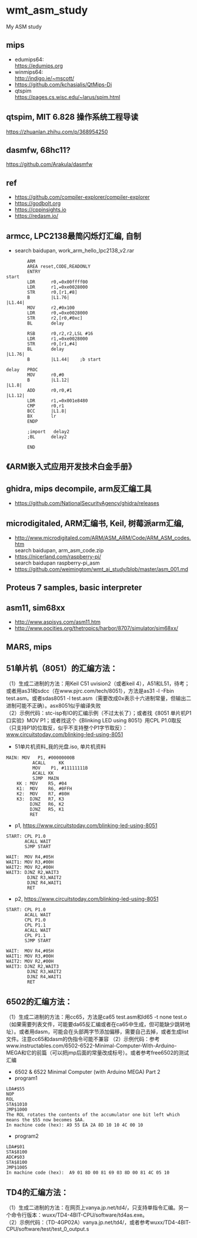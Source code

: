 # wmt_asm_study
My ASM study

## mips  
* edumips64:  
https://edumips.org  
* winmips64:    
http://indigo.ie/~mscott/  
* https://github.com/kchasialis/QtMips-Di  
* qtspim  
https://pages.cs.wisc.edu/~larus/spim.html  

## qtspim, MIT 6.828 操作系统工程导读  
https://zhuanlan.zhihu.com/p/368954250  

## dasmfw, 68hc11?      
https://github.com/Arakula/dasmfw  

## ref  
* https://github.com/compiler-explorer/compiler-explorer  
* https://godbolt.org  
* https://cppinsights.io  
* https://redasm.io/  

## armcc, LPC2138最简闪烁灯汇编, 自制  
* search baidupan, work_arm_hello_lpc2138_v2.rar  
```
		ARM
		AREA reset,CODE,READONLY
		ENTRY
start 	
		LDR      r0,=0x00ffff00
		LDR      r1,=0xe0028000
		STR      r0,[r1,#8]
		B        |L1.76|
|L1.44|		
		MOV      r2,#0x100
		LDR      r0,=0xe0028000
		STR      r2,[r0,#0xc]
		BL       delay
		
		RSB      r0,r2,r2,LSL #16
		LDR      r1,=0xe0028000
		STR      r0,[r1,#4]
		BL       delay
|L1.76|		
		B        |L1.44|	;b start
		
delay	PROC
		MOV      r0,#0
		B        |L1.12|
|L1.8|
		ADD      r0,r0,#1
|L1.12|
		LDR      r1,=0x001e8480
		CMP      r0,r1
		BCC      |L1.8|
		BX       lr
        ENDP

		;import   delay2
		;BL      delay2
		
		END
```

## 《ARM嵌入式应用开发技术白金手册》  

## ghidra, mips decompile, arm反汇编工具    
* https://github.com/NationalSecurityAgency/ghidra/releases  

## microdigitaled, ARM汇编书, Keil, 树莓派arm汇编,    
* http://www.microdigitaled.com/ARM/ASM_ARM/Code/ARM_ASM_codes.htm  
search baidupan, arm_asm_code.zip  
* https://nicerland.com/raspberry-pi/  
search baidupan raspberry-pi_asm  
* https://github.com/weimingtom/wmt_ai_study/blob/master/asm_001.md  

## Proteus 7 samples, basic interpreter      

## asm11, sim68xx    
* http://www.aspisys.com/asm11.htm  
* http://www.oocities.org/thetropics/harbor/8707/simulator/sim68xx/  

## MARS, mips  

## 51单片机（8051）的汇编方法：  
（1）生成二进制的方法：用Keil C51 uvision2（或者keil 4），A51和L51，待考；或者用as31和sdcc（在www.pjrc.com/tech/8051），方法是as31 -l -Fbin test.asm。或者sdas8051 -l test.asm（需要改成0x表示十六进制常量，但输出二进制可能不正确）。asx8051似乎编译失败  
（2）示例代码：stc-isp有IO的汇编示例（不过太长了）；或者找《8051 单片机P1口实验》MOV P1；或者找这个《Blinking LED using 8051》用CPL P1.0取反（只支持P1的位取反，似乎不支持整个P1字节取反）：www.circuitstoday.com/blinking-led-using-8051  
* 51单片机资料_我的光盘.iso, 单片机资料  
```
MAIN: MOV	P1, #00000000B	
     	  ACALL 	KK				
		  MOV	 P1, #11111111B	
		  ACALL	KK				
		  SJMP	MAIN			
    KK : MOV	R5, #04		
    K1:  MOV	R6, #0FFH
    K2:  MOV	R7, #80H
    K3:  DJNZ 	R7, K3
     	 DJNZ  	R6, K2
     	 DJNZ 	R5, K1
     	 RET			
```
* p1, https://www.circuitstoday.com/blinking-led-using-8051    
```
START: CPL P1.0
       ACALL WAIT  
       SJMP START

WAIT:  MOV R4,#05H
WAIT1: MOV R3,#00H
WAIT2: MOV R2,#00H
WAIT3: DJNZ R2,WAIT3
        DJNZ R3,WAIT2
        DJNZ R4,WAIT1
        RET
```
* p2, https://www.circuitstoday.com/blinking-led-using-8051  
```
START: CPL P1.0
       ACALL WAIT  
       CPL P1.0
       CPL P1.1
       ACALL WAIT
       CPL P1.1  
       SJMP START

WAIT:  MOV R4,#05H
WAIT1: MOV R3,#00H
WAIT2: MOV R2,#00H
WAIT3: DJNZ R2,WAIT3
        DJNZ R3,WAIT2
        DJNZ R4,WAIT1
        RET
```


## 6502的汇编方法：  
（1）生成二进制的方法：用cc65，方法是ca65 test.asm和ld65 -t none test.o（如果需要列表文件，可能要da65反汇编或者在ca65中生成，但可能缺少跳转地址）。或者用dasm，可能会在头部两字节添加偏移，需要自己去掉，或者生成list文件。注意cc65和dasm的伪指令可能不兼容
（2）示例代码：参考www.instructables.com/6502-6522-Minimal-Computer-With-Arduino-MEGA和它的前篇（可以把jmp后面的常量改成标号）。或者参考free6502的测试汇编  
* 6502 & 6522 Minimal Computer (with Arduino MEGA) Part 2  
* program1  
```
LDA#$55
NOP
ROL
STA$1010
JMP$1000
The ROL rotates the contents of the accumulator one bit left which means the $55 now becomes $AA.
In machine code (hex): A9 55 EA 2A 8D 10 10 4C 00 10
```
* program2  
```
LDA#$01
STA$8100
ADC#$03
STA$8100
JMP$1005
In machine code (hex):  A9 01 8D 00 81 69 03 8D 00 81 4C 05 10
```



## TD4的汇编方法：  
（1）生成二进制的方法：在网页上vanya.jp.net/td4/，只支持单指令汇编。另一个命令行版本：wuxx/TD4-4BIT-CPU/software/td4as.exe。  
（2）示例代码：（TD-4GP02A）vanya.jp.net/td4/，或者参考wuxx/TD4-4BIT-CPU/software/test/test_0_output.s  
